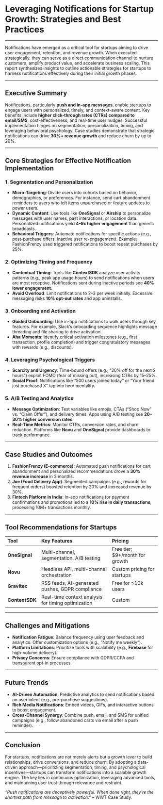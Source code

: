 # Leveraging Notifications for Startup Growth: Strategies and Best Practices

---

Notifications have emerged as a critical tool for startups aiming to drive user engagement, retention, and revenue growth. When executed strategically, they can serve as a direct communication channel to nurture customers, amplify product value, and accelerate business scaling. This report synthesizes insights to outline actionable strategies for startups to harness notifications effectively during their initial growth phases.

---

## Executive Summary

Notifications, particularly **push and in-app messages**, enable startups to engage users with personalized, timely, and context-aware content. Key benefits include **higher click-through rates (CTRs) compared to email/SMS**, cost-effectiveness, and real-time user nudges. Successful implementation hinges on segmentation, personalization, timing, and leveraging behavioral psychology. Case studies demonstrate that strategic notifications can drive **30%+ revenue growth** and reduce churn by up to 20%.

---

## Core Strategies for Effective Notification Implementation

### 1. **Segmentation and Personalization**

- **Micro-Targeting**: Divide users into cohorts based on behavior, demographics, or preferences. For instance, send cart abandonment reminders to users who left items unpurchased or feature updates to power users.
- **Dynamic Content**: Use tools like **OneSignal** or **Airship** to personalize messages with user names, past interactions, or location data. Personalized notifications yield **4–9x higher engagement** than generic broadcasts.
- **Behavioral Triggers**: Automate notifications for specific actions (e.g., post-purchase offers, inactive user re-engagement). Example: FashionFrenzy used triggered notifications to boost repeat purchases by 25%.


### 2. **Optimizing Timing and Frequency**

- **Contextual Timing**: Tools like **ContextSDK** analyze user activity patterns (e.g., peak app usage hours) to send notifications when users are most receptive. Notifications sent during inactive periods see **40% lower engagement**.
- **Avoid Overload**: Limit notifications to 2–3 per week initially. Excessive messaging risks **10% opt-out rates** and app uninstalls.


### 3. **Onboarding and Activation**

- **Guided Onboarding**: Use in-app notifications to walk users through key features. For example, Slack’s onboarding sequence highlights message threading and file sharing to drive activation.
- **Aha Moments**: Identify critical activation milestones (e.g., first transaction, profile completion) and trigger congratulatory messages with rewards (e.g., discounts).


### 4. **Leveraging Psychological Triggers**

- **Scarcity and Urgency**: Time-bound offers (e.g., “20% off for the next 2 hours”) exploit FOMO (fear of missing out), increasing CTRs by 15–25%.
- **Social Proof**: Notifications like “500 users joined today” or “Your friend just purchased X” tap into herd mentality.


### 5. **A/B Testing and Analytics**

- **Message Optimization**: Test variables like emojis, CTAs (“Shop Now” vs. “Claim Offer”), and delivery times. Apps using A/B testing see **20–30% higher conversion rates**.
- **Real-Time Metrics**: Monitor CTRs, conversion rates, and churn reduction. Platforms like **Novu** and **OneSignal** provide dashboards to track performance.

---

## Case Studies and Outcomes

1. **FashionFrenzy (E-commerce)**: Automated push notifications for cart abandonment and personalized recommendations drove a **30% revenue increase** in 3 months.
2. **Joe (Food Delivery App)**: Segmented campaigns (e.g., rewards for frequent orders) boosted retention by 20% and increased revenue by 30%.
3. **Fintech Platform in India**: In-app notifications for payment confirmations and promotions led to a **10% rise in daily transactions**, processing 10M+ transactions monthly.

---

## Tool Recommendations for Startups

| **Tool** | **Key Features** | **Pricing** |
| :-- | :-- | :-- |
| **OneSignal** | Multi-channel, segmentation, A/B testing | Free tier; \$9+/month for growth |
| **Novu** | Headless API, multi-channel orchestration | Custom pricing for startups |
| **Gravitec** | RSS feeds, AI-generated pushes, GDPR compliance | Free for ≤10k users |
| **ContextSDK** | Real-time context analysis for timing optimization | Custom |

---

## Challenges and Mitigations

- **Notification Fatigue**: Balance frequency using user feedback and analytics. Offer customization options (e.g., “Notify me weekly”).
- **Platform Limitations**: Prioritize tools with scalability (e.g., **Firebase** for high-volume delivery).
- **Privacy Concerns**: Ensure compliance with GDPR/CCPA and transparent opt-in processes.

---

## Future Trends

- **AI-Driven Automation**: Predictive analytics to send notifications based on user intent (e.g., pre-purchase suggestions).
- **Rich Media Notifications**: Embed videos, GIFs, and interactive buttons to boost engagement.
- **Cross-Channel Synergy**: Combine push, email, and SMS for unified campaigns (e.g., follow abandoned carts via email after a push reminder).

---

## Conclusion

For startups, notifications are not merely alerts but a growth lever to build relationships, drive conversions, and reduce churn. By adopting a data-driven approach—prioritizing segmentation, timing, and psychological incentives—startups can transform notifications into a scalable growth engine. The key lies in continuous optimization, leveraging advanced tools, and maintaining user trust through relevance and restraint.

*“Push notifications are deceptively powerful. When done right, they’re the shortest path from message to activation.”* – WWT Case Study.
